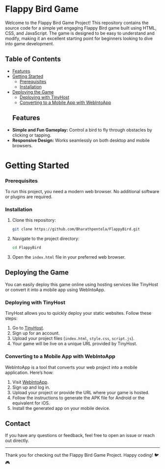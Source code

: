 # Flappy Bird Game

Welcome to the Flappy Bird Game Project! This repository contains the source code for a simple yet engaging Flappy Bird game built using HTML, CSS, and JavaScript. The game is designed to be easy to understand and modify, making it an excellent starting point for beginners looking to dive into game development.

## Table of Contents
- [Features](#features)
- [Getting Started](#getting-started)
  - [Prerequisites](#prerequisites)
  - [Installation](#installation)
- [Deploying the Game](#deploying-the-game)
  - [Deploying with TinyHost](#deploying-with-tinyhost)
  - [Converting to a Mobile App with WebIntoApp](#converting-to-a-mobile-app-with-webintoapp)
  ## Features
- **Simple and Fun Gameplay:** Control a bird to fly through obstacles by clicking or tapping.
- **Responsive Design:** Works seamlessly on both desktop and mobile browsers.
# Getting Started

### Prerequisites
To run this project, you need a modern web browser. No additional software or plugins are required.

### Installation
1. Clone this repository:
    ```bash
    git clone https://github.com/Bharathpentela/FlappyBird.git
    ```
2. Navigate to the project directory:
    ```bash
    cd FlappyBird
    ```
3. Open the `index.html` file in your preferred web browser.

## Deploying the Game
You can easily deploy this game online using hosting services like TinyHost or convert it into a mobile app using WebIntoApp. 

### Deploying with TinyHost
TinyHost allows you to quickly deploy your static websites. Follow these steps:
1. Go to [TinyHost](https://tiny.host/).
2. Sign up for an account.
3. Upload your project files (`index.html`, `style.css`, `script.js`).
4. Your game will be live on a unique URL provided by TinyHost.

### Converting to a Mobile App with WebIntoApp
WebIntoApp is a tool that converts your web project into a mobile application. Here’s how:
1. Visit [WebIntoApp](https://webintoapp.com/).
2. Sign up and log in.
3. Upload your project or provide the URL where your game is hosted.
4. Follow the instructions to generate the APK file for Android or the equivalent for iOS.
5. Install the generated app on your mobile device.

## Contact
If you have any questions or feedback, feel free to open an issue or reach out directly.

---

Thank you for checking out the Flappy Bird Game Project. Happy coding! 🐦🎮